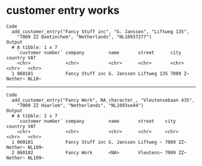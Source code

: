 # customer entry works

    Code
      add_customer_entry("Fancy Stuff inc", "G. Janssen", "Liftweg 135",
        "7009 ZZ Doetinchem", "Netherlands", "NL10937277")
    Output
      # A tibble: 1 x 7
        `customer number` company         name       street      city    country VAT  
        <chr>             <chr>           <chr>      <chr>       <chr>   <chr>   <chr>
      1 060101            Fancy Stuff inc G. Janssen Liftweg 135 7009 Z~ Nether~ NL10~

---

    Code
      add_customer_entry("Fancy Work", NA_character_, "Vleutensebaan 435",
        "7009 ZZ Haarlem", "Netherlands", "NL1093se44")
    Output
      # A tibble: 2 x 7
        `customer number` company         name       street    city     country VAT   
        <chr>             <chr>           <chr>      <chr>     <chr>    <chr>   <chr> 
      1 060101            Fancy Stuff inc G. Janssen Liftweg ~ 7009 ZZ~ Nether~ NL109~
      2 060102            Fancy Work      <NA>       Vleutens~ 7009 ZZ~ Nether~ NL109~


